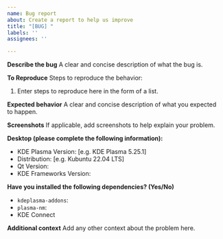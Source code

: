 ```yaml
---
name: Bug report
about: Create a report to help us improve
title: "[BUG] "
labels: ''
assignees: ''

---
```


**Describe the bug**
A clear and concise description of what the bug is.

**To Reproduce**
Steps to reproduce the behavior:
1. Enter steps to reproduce here in the form of a list.

**Expected behavior**
A clear and concise description of what you expected to happen.

**Screenshots**
If applicable, add screenshots to help explain your problem.

**Desktop (please complete the following information):**
 - KDE Plasma Version: [e.g. KDE Plasma 5.25.1]
 - Distribution: [e.g. Kubuntu 22.04 LTS]
 - Qt Version:
 - KDE Frameworks Version:

**Have you installed the following dependencies? (Yes/No)**
 - `kdeplasma-addons`: 
 - `plasma-nm`: 
 - KDE Connect

**Additional context**
Add any other context about the problem here.
